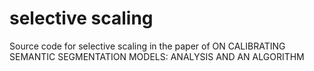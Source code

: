 # selective scaling
Source code for selective scaling in the paper of ON CALIBRATING SEMANTIC SEGMENTATION MODELS: ANALYSIS AND AN ALGORITHM
